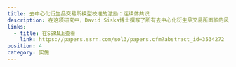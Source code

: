 ```yaml
---
title: 去中心化衍生品交易所模型校准的激励：连续体共识
description: 在这项研究中，David Siska博士撰写了所有去中心化衍生品交易所面临的风险模型校准问题，并针对当风险模型被假设为校准参数的线性函数时出现的简单情况提供了经验结果。
links:
  - title: 在SSRN上查看
    link: https://papers.ssrn.com/sol3/papers.cfm?abstract_id=3534272
position: 4
category: 实施
---
```

